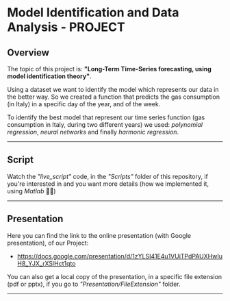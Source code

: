 # Model Identification and Data Analysis - PROJECT

## Overview
The topic of this project is: **"Long-Term Time-Series forecasting, using model identification theory"**. 

Using a dataset we want to identify the model which represents our data in the better way. So we created a function that predicts the gas consumption (in Italy) in a specific day of the year, and of the week. 

To identify the best model that represent our time series function (gas consumption in Italy, during two different years) we used: *polynomial regression*, *neural networks* and finally *harmonic regression*.

***

## Script
Watch the *"live_script"* code, in the *"Scripts"* folder of this repository, if you're interested in and you want more details (how we implemented it, using *Matlab* 🧐🥶)

*** 

## Presentation
Here you can find the link to the online presentation (with Google presentation), of our Project:
- https://docs.google.com/presentation/d/1zYLSI41E4u1VUiTPdPAUXHwIuH8_YJX_rXSlHct1qto

You can also get a local copy of the presentation, in a specific file extension (pdf or pptx), if you go to *"Presentation/FileExtension"* folder.

***
